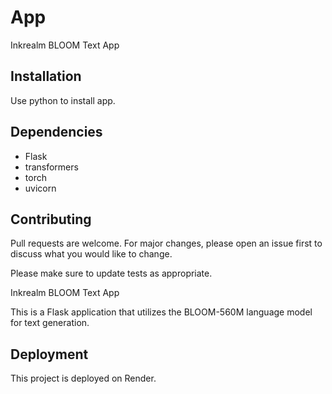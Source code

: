 # App

Inkrealm BLOOM Text App

## Installation

Use python to install app.

## Dependencies 

* Flask
* transformers
* torch
* uvicorn

## Contributing

Pull requests are welcome. For major changes, please open an issue first
to discuss what you would like to change.

Please make sure to update tests as appropriate.

Inkrealm BLOOM Text App

This is a Flask application that utilizes the BLOOM-560M language model for text generation.



## Deployment

This project is deployed on Render.
